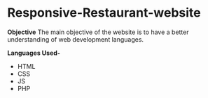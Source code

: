 # Responsive-Restaurant-website
**Objective**
The main objective of the website is to have a better understanding of web development languages.

**Languages Used-**
- HTML
- CSS
- JS
- PHP
  
